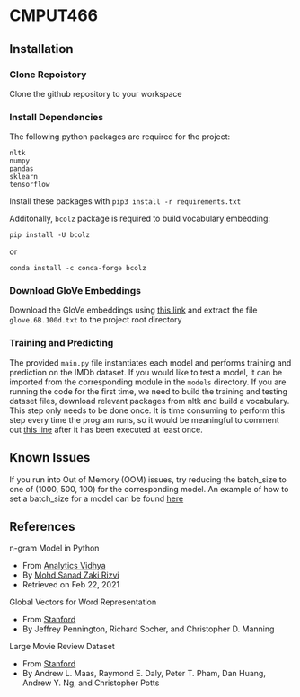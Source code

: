 # CMPUT466

## Installation

### Clone Repoistory

Clone the github repository to your workspace

### Install Dependencies

The following python packages are required for the project:
```
nltk
numpy
pandas
sklearn
tensorflow
```

Install these packages with `pip3 install -r requirements.txt`

Additonally, `bcolz` package is required to build vocabulary embedding:
```
pip install -U bcolz
```
or
```
conda install -c conda-forge bcolz
```

### Download GloVe Embeddings

Download the GloVe embeddings using [this link](http://downloads.cs.stanford.edu/nlp/data/glove.6B.zip) and extract the file `glove.6B.100d.txt` to the project root directory

### Training and Predicting

The provided `main.py` file instantiates each model and performs training and prediction on the IMDb dataset. If you would like to test a model, it can be imported from the corresponding module in the `models` directory. If you are running the code for the first time, we need to build the training and testing dataset files, download relevant packages from nltk and build a vocabulary. This step only needs to be done once. It is time consuming to perform this step every time the program runs, so it would be meaningful to comment out [this line](https://github.com/brucenieh/CMPUT466/blob/1f0b78caee8d0e1523a3365270d1fa8052840565/main.py#L59) after it has been executed at least once.

## Known Issues

If you run into Out of Memory (OOM) issues, try reducing the batch_size to one of (1000, 500, 100) for the corresponding model. An example of how to set a batch_size for a model can be found [here](https://github.com/brucenieh/CMPUT466/blob/1f0b78caee8d0e1523a3365270d1fa8052840565/main.py#L78)

## References
n-gram Model in Python
 - From [Analytics Vidhya](https://medium.com/analytics-vidhya/a-comprehensive-guide-to-build-your-own-language-model-in-python-5141b3917d6d)
 - By [Mohd Sanad Zaki Rizvi](https://medium.com/@mohdsanadzakirizvi)
 - Retrieved on Feb 22, 2021

Global Vectors for Word Representation
 - From [Stanford](https://nlp.stanford.edu/projects/glove/)
 - By Jeffrey Pennington, Richard Socher, and Christopher D. Manning

Large Movie Review Dataset
 - From [Stanford](https://ai.stanford.edu/~amaas/data/sentiment/)
 - By Andrew L. Maas, Raymond E. Daly, Peter T. Pham, Dan Huang, Andrew Y. Ng, and Christopher Potts
